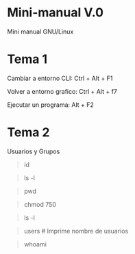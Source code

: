 Mini-manual V.0
===========

Mini manual GNU/Linux

Tema 1
======

Cambiar a entorno CLI:    Ctrl + Alt + F1

Volver a entorno grafico: Ctrl + Alt + f7

Ejecutar un programa:     Alt + F2

Tema 2
======

Usuarios y Grupos

>id

>ls -l

>pwd

>chmod 750

>ls -l


>users            # Imprime nombre de usuarios

>whoami
